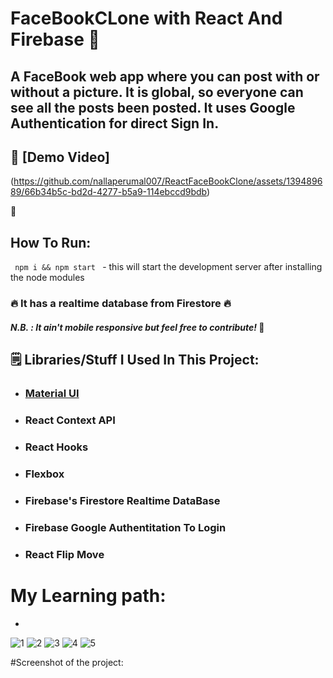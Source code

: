 # FaceBookCLone with React And Firebase 💬

## A FaceBook web app where you can post with or without a picture. It is global, so everyone can see all the posts been posted. It uses Google Authentication for direct Sign In.

## 🤜 [Demo Video]

(https://github.com/nallaperumal007/ReactFaceBookClone/assets/139489689/66b34b5c-bd2d-4277-b5a9-114ebccd9bdb)

 🤛

## How To Run:
<code> npm i && npm start </code> - this will start the development server after installing the node modules

### 🔥 It has a realtime database from Firestore 🔥

#### *N.B. : It ain't mobile responsive but feel free to contribute!* 🤙

## 🗒️ Libraries/Stuff I Used In This Project:

* ### [Material UI](https://material-ui.com/)
* ### React Context API 
* ### React Hooks
* ### Flexbox
* ### Firebase's Firestore Realtime DataBase
* ### Firebase Google Authentitation To Login
* ### React Flip Move

# My Learning path:
* 


![1](https://github.com/nallaperumal007/ReactFaceBookClone/assets/139489689/204f26b2-9268-42aa-9a14-bd5e9a747dd7)
![2](https://github.com/nallaperumal007/ReactFaceBookClone/assets/139489689/34a70ca8-404d-4bce-a243-c0c2ff3ec2ad)
![3](https://github.com/nallaperumal007/ReactFaceBookClone/assets/139489689/24ca639b-ce39-4d4f-909a-930adc2b0947)
![4](https://github.com/nallaperumal007/ReactFaceBookClone/assets/139489689/a5027326-8247-4eb2-822a-61912ee9f653)
![5](https://github.com/nallaperumal007/ReactFaceBookClone/assets/139489689/f556e341-20ad-4a8d-83df-5f68de254ea3)


#Screenshot of the project:

